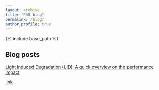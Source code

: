 ```yaml
---
layout: archive
title: "PhD blog"
permalink: /blog/
author_profile: true
---
```


{% include base_path %}


## Blog posts

<a href="/blog/lid_blog/">Light Induced Degradation (LID): A quick overview on the performance impact</a>

<a href="https://github.com/AlexandreHugoMathieu/pvfault_detection">link</a>